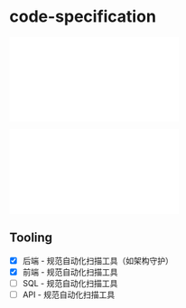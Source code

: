 # code-specification

![后端规范](backend-java.md)

![前端规范（Angular）](frontend-angular.md)


## Tooling

- [x] 后端 - 规范自动化扫描工具（如架构守护）
- [x] 前端 - 规范自动化扫描工具
- [ ] SQL - 规范自动化扫描工具
- [ ] API - 规范自动化扫描工具
